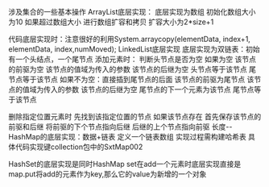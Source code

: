 涉及集合的一些基本操作
ArrayList底层实现：
  底层实现为数组
  初始化数组大小为10
  如果超过数组大小 进行数组扩容和拷贝 扩容大小为2*size+1
  
  代码底层实现时：注意很好的利用System.arraycopy(elementData, index+1, elementData, index,numMoved);
LinkedList底层实现
  底层实现为双链表：初始有一个头结点，一个尾节点
  添加元素时：
    判断头节点是否为空
      如果为空
        该节点的前驱为空
        该节点的值域为传入的参数
        该节点的后继为空
        头节点等于该节点
        尾节点等于该节点
      如果不为空：直接插到尾节点的后面
        该节点的前驱为尾节点
        该节点的值域为传入的参数
        该节点的后继为空
        尾节点的下一个元素为该节点
        尾节点等于该节点
  
  删除指定位置元素时
    先找到该指定位置的节点
    如果该节点存在
      首先保存该节点的前驱和后继
      将前驱的下个节点指向后继
      后继的上个节点指向前驱
      长度--
HashMap的底层实现：数据+链表
  定义一个链表数组
  实现过程需构建哈希表
  具体代码实现键collection包中的SxtMap002
        
HashSet的底层实现是同时HashMap
  set在add一个元素时底层实现直接是map.put将add的元素作为key,那么它的value为新增的一个对象

